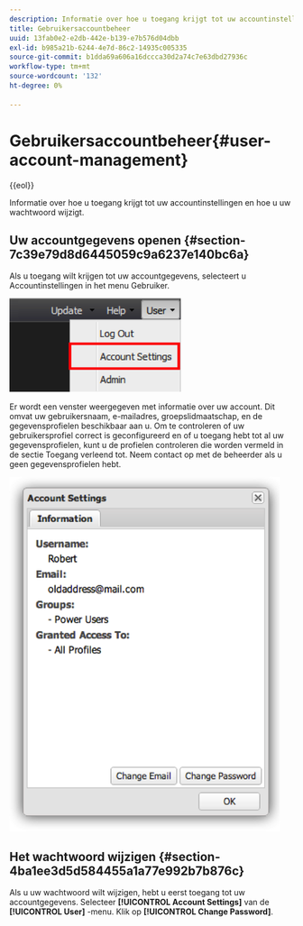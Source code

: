 ```yaml
---
description: Informatie over hoe u toegang krijgt tot uw accountinstellingen en hoe u uw wachtwoord wijzigt.
title: Gebruikersaccountbeheer
uuid: 13fab0e2-e2db-442e-b139-e7b576d04dbb
exl-id: b985a21b-6244-4e7d-86c2-14935c005335
source-git-commit: b1dda69a606a16dccca30d2a74c7e63dbd27936c
workflow-type: tm+mt
source-wordcount: '132'
ht-degree: 0%

---
```


# Gebruikersaccountbeheer{#user-account-management}

{{eol}}

Informatie over hoe u toegang krijgt tot uw accountinstellingen en hoe u uw wachtwoord wijzigt.

## Uw accountgegevens openen {#section-7c39e79d8d6445059c9a6237e140bc6a}

Als u toegang wilt krijgen tot uw accountgegevens, selecteert u Accountinstellingen in het menu Gebruiker.

![](assets/account_settings.png)

Er wordt een venster weergegeven met informatie over uw account. Dit omvat uw gebruikersnaam, e-mailadres, groepslidmaatschap, en de gegevensprofielen beschikbaar aan u. Om te controleren of uw gebruikersprofiel correct is geconfigureerd en of u toegang hebt tot al uw gegevensprofielen, kunt u de profielen controleren die worden vermeld in de sectie Toegang verleend tot. Neem contact op met de beheerder als u geen gegevensprofielen hebt.

![](assets/account_settings2.png)

## Het wachtwoord wijzigen {#section-4ba1ee3d5d584455a1a77e992b7b876c}

Als u uw wachtwoord wilt wijzigen, hebt u eerst toegang tot uw accountgegevens. Selecteer **[!UICONTROL Account Settings]** van de **[!UICONTROL User]** -menu. Klik op **[!UICONTROL Change Password]**.

